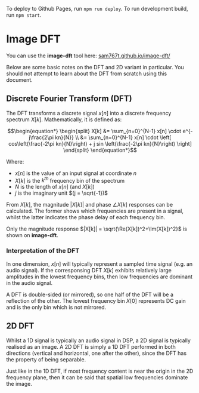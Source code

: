 To deploy to Github Pages, run `npm run deploy`. To run development build, run `npm start`.

# Image DFT
You can use the **image-dft** tool here: [sam767t.github.io/image-dft/](https://sam767t.github.io/image-dft/)

Below are some basic notes on the DFT and 2D variant in particular. You should not attempt to learn about the DFT from scratch using this document.

## Discrete Fourier Transform (DFT)

The DFT transforms a discrete signal $x[n]$ into a discrete frequency spectrum $X[k]$. Mathematically, it is defined as:

```math
\begin{equation*}
    \begin{split}
        X[k] &= \sum_{n=0}^{N-1} x[n] \cdot e^{-j\frac{2\pi kn}{N}} \\
            &= \sum_{n=0}^{N-1} x[n] \cdot \left[ cos\left(\frac{-2\pi kn}{N}\right) + j sin \left(\frac{-2\pi kn}{N}\right)  \right]
    \end{split}
\end{equation*}
```

Where:

- $x[n]$ is the value of an input signal at coordinate $n$
- $X[k]$ is the $k^{th}$ frequency bin of the spectrum
- $N$ is the length of $x[n]$ (and $X[k]$)
- $j$ is the imaginary unit $(j = \sqrt{-1})$

From $X[k]$, the magnitude $|X[k]|$ and phase $\angle X[k]$ responses can be calculated. The former shows which frequencies are present in a signal, whilst the latter indicates the phase delay of each frequency bin.

Only the magnitude response $|X[k]| = \sqrt{\Re(X[k])^2+\Im(X[k])^2}$ is shown on **image-dft**.

### Interpretation of the DFT

In one dimension, $x[n]$ will typically represent a sampled time signal (e.g. an audio signal). If the corresponsing DFT $X[k]$ exhibits relatively large amplitudes in the lowest frequency bins, then low frequencies are dominant in the audio signal.

A DFT is double-sided (or mirrored), so one half of the DFT will be a reflection of the other. The lowest frequency bin $X[0]$ represents DC gain and is the only bin which is not mirrored.

## 2D DFT

Whilst a 1D signal is typically an audio signal in DSP, a 2D signal is typically realised as an image. A 2D DFT is simply a 1D DFT performed in both directions (vertical and horizontal, one after the other), since the DFT has the property of being separable.

Just like in the 1D DFT, if most frequency content is near the origin in the 2D frequency plane, then it can be said that spatial low frequencies dominate the image.

